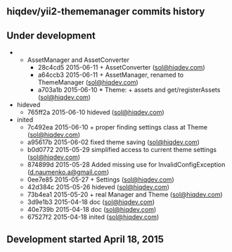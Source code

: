 hiqdev/yii2-thememanager commits history
----------------------------------------

## Under development

- + AssetManager and AssetConverter
    - 28c4cd5 2015-06-11 + AssetConverter (sol@hiqdev.com)
    - a64ccb3 2015-06-11 + AssetManager, renamed to ThemeManager (sol@hiqdev.com)
    - a703a1b 2015-06-10 * Theme: + assets and get/registerAssets (sol@hiqdev.com)
- hideved
    - 765ff2a 2015-06-10 hideved (sol@hiqdev.com)
- inited
    - 7c492ea 2015-06-10 + proper finding settings class at Theme (sol@hiqdev.com)
    - a95617b 2015-06-02 fixed theme saving (sol@hiqdev.com)
    - b0d0772 2015-05-29 simplified access to current theme settings (sol@hiqdev.com)
    - 874899d 2015-05-28 Added missing use for InvalidConfigException (d.naumenko.a@gmail.com)
    - 0ee7e85 2015-05-27 + Settings (sol@hiqdev.com)
    - 42d384c 2015-05-26 hideved (sol@hiqdev.com)
    - 73b4ea1 2015-05-20 + real Manager and Theme (sol@hiqdev.com)
    - 3d9e1b3 2015-04-18 doc (sol@hiqdev.com)
    - 40e739b 2015-04-18 doc (sol@hiqdev.com)
    - 67527f2 2015-04-18 inited (sol@hiqdev.com)

## Development started April 18, 2015

